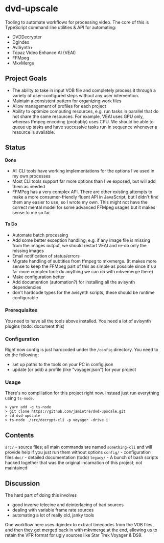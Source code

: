 # dvd-upscale

Tooling to automate workflows for processing video. The core of this is TypeScript command line utilities & API for automating:

- DVDDecrypter
- DgIndex
- AviSynth+
- Topaz Video Enhance AI (VEAI)
- FFMpeg
- MkvMerge

## Project Goals

- The ability to take in input VOB file and completely process it through a variety of user-configured steps without any user intervention.
- Maintain a consistent pattern for organizing work files
- Allow management of profiles for each project
- Ability to optimize computing resources, e.g. run tasks in parallel that do not share the same resources. For example, VEAI uses GPU only, whereas ffmpeg encoding (probably) uses CPU. We should be able to queue up tasks and have successive tasks run in sequence whenever a resource is available.

## Status

#### Done

- All CLI tools have working implementations for the options I've used in my own processes
- Most CLI tools support far more options than I've exposed, but will add them as needed
- FFMPeg has a very complex API. There are other existing attempts to make a more consumer-friendly fluent API in JavaScript, but I didn't find them any easier to use, so I wrote my own. This might not have the correct mental model for some advanced FFMpeg usages but it makes sense to me so far.

#### To Do

- Automate batch processing
- Add some better exception handling; e.g. if any image file is missing from the images output, we should restart VEAI and re-do only the missing images
- Email notification of status/errors
- Migrate handling of subtitles from ffmpeg to mkvmerge. (It makes more sense to keep the FFMpeg part of this as simple as possible since it's a far more complex tool; do anything we can do with mkvemerge there)
- Make configuration better
- Add documention (automation?) for installing all the avisynth dependencies
- don't hardcode types for the avisynth scripts, these should be runtime configurable

### Prerequisites

You need to have all the tools above installed.
You need a lot of avisynth plugins (todo: document this)

### Configuration

Right now config is just hardcoded under the `/config` directory. You need to do the following:

- set up paths to the tools on your PC in config.json
- update (or add) a profile (like "voyager.json") for your project

### Usage

There's no complilation for this project right now. Instead just run everything using `ts-node`.

```
> yarn add -g ts-node
> git clone https://github.com/jamietre/dvd-upscale.git
> cd dvd-upscale
> ts-node ./src/decrypt-cli -p voyager -drive i

```

## Contents

`src/` - source files; all main commands are named `something-cli` and will provide help if you just run them without options
`config/` - configuration files
`doc/` - detailed documentation (todo)
`legacy/` - A bunch of bash scripts hacked together that was the original incarnation of this project; not maintained

## Discussion

The hard part of doing this involves

- good inverse telecine and deinterlacing of bad sources
- dealing with variable frame rate sources
- automating a lot of really old, janky tools

One workflow here uses dgindex to extract timecodes from the VOB files, and then they get merged back in with mkvmerge at the end, allowing us to retain the VFR format for ugly sources like Star Trek Voyager & DS9.
